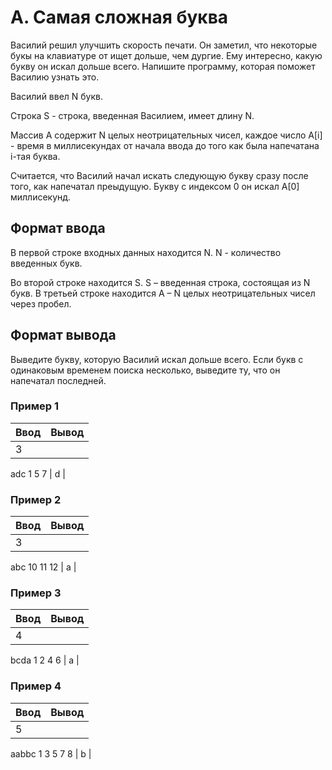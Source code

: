 # A. Самая сложная буква

Василий решил улучшить скорость печати. Он заметил, что некоторые букы на клавиатуре от ищет дольше, чем дургие. Ему интересно, какую букву он искал дольше всего. Напишите программу, которая поможет Василию узнать это.  

Василий ввел N букв.  

Строка S - строка, введенная Василием, имеет длину N.  

Массив А содержит N целых неотрицательных чисел, каждое число A[i] - время в миллисекундах от начала ввода до того как была напечатана i-тая буква.  

Считается, что Василий начал искать следующую букву сразу после того, как напечатал преыдущую. Букву с индексом 0 он искал A[0] миллисекунд.  

  
## Формат ввода
В первой строке входных данных находится N. N - количество введенных букв.

Во второй строке находится S. S – введенная строка, состоящая из N букв. В третьей строке находится A – N целых неотрицательных чисел через пробел.


## Формат вывода
Выведите букву, которую Василий искал дольше всего. Если букв с одинаковым временем поиска несколько, выведите ту, что он напечатал последней.

### Пример 1

| Ввод | Вывод |
|----------------|:---------:|
| 3
adc
1 5 7 | d |

### Пример 2

| Ввод | Вывод |
|----------------|:---------:|
| 3
abc
10 11 12 | a |

### Пример 3

| Ввод | Вывод |
|----------------|:---------:|
| 4
bcda
1 2 4 6 | a |

### Пример 4

| Ввод | Вывод |
|----------------|:---------:|
| 5
aabbc
1 3 5 7 8 | b |
